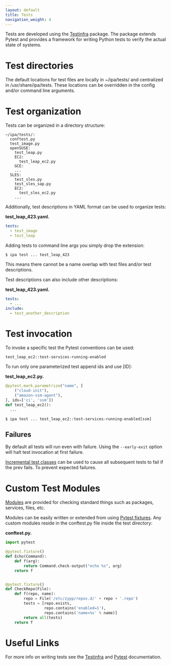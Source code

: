 ```yaml
---
layout: default
title: Tests
navigation_weight: 4
---
```


Tests are developed using the
[Testinfra](https://testinfra.readthedocs.io) package. The package
extends Pytest and provides a framework for writing Python tests to
verify the actual state of systems.

Test directories
================

The default locations for test files are locally in \~/ipa/tests/ and
centralized in /usr/share/ipa/tests. These locations can be overridden
in the config and/or command line arguments.

Test organization
=================

Tests can be organized in a directory structure:

    ~/ipa/tests/:
      conftest.py
      test_image.py
      openSUSE:
        test_leap.py
        EC2:
          test_leap_ec2.py
        GCE:
        ...
      SLES:
        test_sles.py
        test_sles_sap.py
        EC2:
          test_sles_ec2.py
        ...

Additionally, test descriptions in YAML format can be used to organize
tests:

**test\_leap\_423.yaml.**

```yaml
tests:
  - test_image
  - test_leap
```

Adding tests to command line args you simply drop the extension:

```shell
$ ipa test ... test_leap_423
```

This means there cannot be a name overlap with test files and/or test
descriptions.

Test descriptions can also include other descriptions:

**test\_leap\_423.yaml.**

```yaml
tests:
  - ...
include:
  - test_another_description
```

Test invocation
===============

To invoke a specific test the Pytest conventions can be used:

    test_leap_ec2::test-services-running-enabled

To run only one parameterized test append ids and use \[ID\]:

**test\_leap\_ec2.py.**

```python
@pytest.mark.parametrize("name", [
    ("cloud-init"),
    ("amazon-ssm-agent"),
], ids=['ci', 'ssm'])
def test_leap_ec2():
  ...
```

```shell
$ ipa test ... test_leap_ec2::test-services-running-enabled[ssm]
```

Failures
--------

By default all tests will run even with failure. Using the
`--early-exit` option will halt test invocation at first failure.

[Incremental test
classes](http://pytest.org/dev/example/simple.html#incremental-testing-test-steps)
can be used to cause all subsequent tests to fail if the prev fails. To
prevent expected failures.

Custom Test Modules
===================

[Modules](http://testinfra.readthedocs.io/en/latest/modules.html) are
provided for checking standard things such as packages, services, files,
etc.

Modules can be easily written or extended from using [Pytest
fixtures](https://docs.pytest.org/en/latest/fixture.html). Any custom
modules reside in the conftest.py file inside the test directory:

**conftest.py.**

```python
import pytest

@pytest.fixture()
def Echo(Command):
    def f(arg):
        return Command.check-output("echo %s", arg)
    return f


@pytest.fixture()
def CheckRepo(File):
    def f(repo, name):
        repo = File('/etc/zypp/repos.d/' + repo + '.repo')
        tests = [repo.exists,
                 repo.contains('enabled=1'),
                 repo.contains('name=%s' % name)]
        return all(tests)
    return f
```

Useful Links
============

For more info on writing tests see the
[Testinfra](http://testinfra.readthedocs.io/en/latest/) and
[Pytest](https://docs.pytest.org/en/latest/contents.html) documentation.
